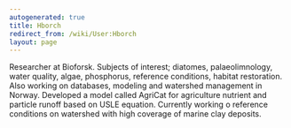 ```yaml
---
autogenerated: true
title: Hborch
redirect_from: /wiki/User:Hborch
layout: page
---
```


Researcher at Bioforsk. Subjects of interest; diatomes, palaeolimnology,
water quality, algae, phosphorus, reference conditions, habitat
restoration. Also working on databases, modeling and watershed
management in Norway. Developed a model called AgriCat for agriculture
nutrient and particle runoff based on USLE equation. Currently working o
reference conditions on watershed with high coverage of marine clay
deposits.
